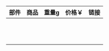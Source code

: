 | 部件 | 商品 | 重量g | 价格￥ | 链接 |
| - | - | - | - | - |
| | | | | |
| | | | | |
| | | | | |
| | | | | |
| | | | | |
| | | | | |
| | | | | |
| | | | | |
| | | | | |
| | | | | |
| | | | | |
| | | | | |